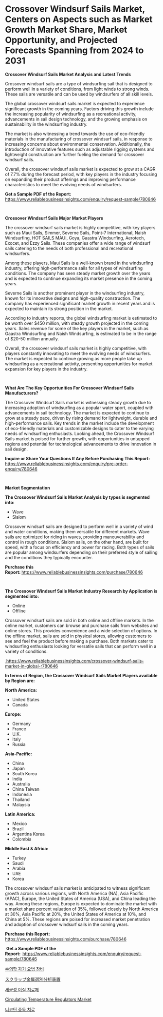 <p><h1>Crossover Windsurf Sails Market, Centers on Aspects such as Market Growth Market Share, Market Opportunity, and Projected Forecasts Spanning from 2024 to 2031</h1></p><p><strong>Crossover Windsurf Sails Market Analysis and Latest Trends</strong></p>
<p><p>Crossover windsurf sails are a type of windsurfing sail that is designed to perform well in a variety of conditions, from light winds to strong winds. These sails are versatile and can be used by windsurfers of all skill levels.</p><p>The global crossover windsurf sails market is expected to experience significant growth in the coming years. Factors driving this growth include the increasing popularity of windsurfing as a recreational activity, advancements in sail design technology, and the growing emphasis on sustainability in the windsurfing industry.</p><p>The market is also witnessing a trend towards the use of eco-friendly materials in the manufacturing of crossover windsurf sails, in response to increasing concerns about environmental conservation. Additionally, the introduction of innovative features such as adjustable rigging systems and lightweight construction are further fueling the demand for crossover windsurf sails.</p><p>Overall, the crossover windsurf sails market is expected to grow at a CAGR of 7.7% during the forecast period, with key players in the industry focusing on expanding their product offerings and improving performance characteristics to meet the evolving needs of windsurfers.</p></p>
<p><strong>Get a Sample PDF of the Report:&nbsp;</strong> <a href="https://www.reliablebusinessinsights.com/enquiry/request-sample/780646">https://www.reliablebusinessinsights.com/enquiry/request-sample/780646</a></p>
<p>&nbsp;</p>
<p><strong>Crossover Windsurf Sails Major Market Players</strong></p>
<p><p>The crossover windsurf sails market is highly competitive, with key players such as Maui Sails, Simmer, Severne Sails, Point-7 International, Naish Windsurfing, HOT SAILS MAUI, Goya, Gaastra Windsurfing, Aerotech, Exocet, and Ezzy Sails. These companies offer a wide range of windsurf sails catering to the needs of both professional and recreational windsurfers.</p><p>Among these players, Maui Sails is a well-known brand in the windsurfing industry, offering high-performance sails for all types of windsurfing conditions. The company has seen steady market growth over the years and is expected to continue expanding its market presence in the coming years.</p><p>Severne Sails is another prominent player in the windsurfing industry, known for its innovative designs and high-quality construction. The company has experienced significant market growth in recent years and is expected to maintain its strong position in the market.</p><p>According to industry reports, the global windsurfing market is estimated to be worth over $450 million, with steady growth projected in the coming years. Sales revenue for some of the key players in the market, such as Gaastra Windsurfing and Naish Windsurfing, is estimated to be in the range of $20-50 million annually.</p><p>Overall, the crossover windsurf sails market is highly competitive, with players constantly innovating to meet the evolving needs of windsurfers. The market is expected to continue growing as more people take up windsurfing as a recreational activity, presenting opportunities for market expansion for key players in the industry.</p></p>
<p>&nbsp;</p>
<p><strong>What Are The Key Opportunities For Crossover Windsurf Sails Manufacturers?</strong></p>
<p><p>The Crossover Windsurf Sails market is witnessing steady growth due to increasing adoption of windsurfing as a popular water sport, coupled with advancements in sail technology. The market is expected to continue to grow at a steady pace, driven by rising demand for lightweight, durable and high-performance sails. Key trends in the market include the development of eco-friendly materials and customizable designs to cater to the varying needs of windsurfing enthusiasts. Looking ahead, the Crossover Windsurf Sails market is poised for further growth, with opportunities in untapped regions and potential for technological advancements to drive innovation in sail design.</p></p>
<p><strong>Inquire or Share Your Questions If Any Before Purchasing This Report:</strong> <a href="https://www.reliablebusinessinsights.com/enquiry/pre-order-enquiry/780646">https://www.reliablebusinessinsights.com/enquiry/pre-order-enquiry/780646</a></p>
<p>&nbsp;</p>
<p><strong>Market Segmentation</strong></p>
<p><strong>The Crossover Windsurf Sails Market Analysis by types is segmented into:</strong></p>
<p><ul><li>Wave</li><li>Slalom</li></ul></p>
<p><p>Crossover windsurf sails are designed to perform well in a variety of wind and water conditions, making them versatile for different markets. Wave sails are optimized for riding in waves, providing maneuverability and control in rough conditions. Slalom sails, on the other hand, are built for speed, with a focus on efficiency and power for racing. Both types of sails are popular among windsurfers depending on their preferred style of sailing and the conditions they typically encounter.</p></p>
<p><strong>Purchase this Report:&nbsp;</strong><a href="https://www.reliablebusinessinsights.com/purchase/780646">https://www.reliablebusinessinsights.com/purchase/780646</a></p>
<p>&nbsp;</p>
<p><strong>The Crossover Windsurf Sails Market Industry Research by Application is segmented into:</strong></p>
<p><ul><li>Online</li><li>Offline</li></ul></p>
<p><p>Crossover windsurf sails are sold in both online and offline markets. In the online market, customers can browse and purchase sails from websites and online stores. This provides convenience and a wide selection of options. In the offline market, sails are sold in physical stores, allowing customers to see and feel the product before making a purchase. Both markets cater to windsurfing enthusiasts looking for versatile sails that can perform well in a variety of conditions.</p></p>
<p><a href="https://www.reliablebusinessinsights.com/crossover-windsurf-sails-market-in-global-r780646">&nbsp;https://www.reliablebusinessinsights.com/crossover-windsurf-sails-market-in-global-r780646</a></p>
<p><strong>In terms of Region, the Crossover Windsurf Sails Market Players available by Region are:</strong></p>
<p>
    <p> <strong> North America: </strong>
        <ul>
            <li>United States</li>
            <li>Canada</li>
        </ul>
        </p> 
    <p> <strong> Europe: </strong>
        <ul>
            <li>Germany</li>
            <li>France</li>
            <li>U.K.</li>
            <li>Italy</li>
            <li>Russia</li>
        </ul>
        </p> 
    <p> <strong> Asia-Pacific: </strong>
        <ul>
            <li>China</li>
            <li>Japan</li>
            <li>South Korea</li>
            <li>India</li>
            <li>Australia</li>
            <li>China Taiwan</li>
            <li>Indonesia</li>
            <li>Thailand</li>
            <li>Malaysia</li>
        </ul>
        </p> 
    <p> <strong> Latin America: </strong>
        <ul>
            <li>Mexico</li>
            <li>Brazil</li>
            <li>Argentina Korea</li>
            <li>Colombia</li>
        </ul>
        </p> 
    <p> <strong> Middle East & Africa: </strong>
        <ul>
            <li>Turkey</li>
            <li>Saudi</li>
            <li>Arabia</li>
            <li>UAE</li>
            <li>Korea</li>
        </ul>
    </p>
    </p>
<p><p>The crossover windsurf sails market is anticipated to witness significant growth across various regions, with North America (NA), Asia Pacific (APAC), Europe, the United States of America (USA), and China leading the way. Among these regions, Europe is expected to dominate the market with a market share percent valuation of 35%, followed closely by North America at 30%, Asia Pacific at 20%, the United States of America at 10%, and China at 5%. These regions are poised for increased market penetration and adoption of crossover windsurf sails in the coming years.</p></p>
<p><strong>Purchase this Report: </strong><a href="https://www.reliablebusinessinsights.com/purchase/780646">https://www.reliablebusinessinsights.com/purchase/780646</a></p>
<p>&nbsp;<strong>Get a Sample PDF of the Report:&nbsp;&nbsp;</strong><a href="https://www.reliablebusinessinsights.com/enquiry/request-sample/780646">https://www.reliablebusinessinsights.com/enquiry/request-sample/780646</a></p>
<p><strong></strong></p>
<p><p><a href="https://medium.com/@cathymaggio31/%EC%88%98%EC%9D%98%ED%95%99-%EC%9E%90%EA%B8%B0-%EC%9A%94%EB%B2%95-%EC%9E%A5%EB%B9%84-%EC%8B%9C%EC%9E%A5-%EA%B2%BD%EC%9F%81-%EB%B6%84%EC%84%9D-%EC%8B%9C%EC%9E%A5-%EB%8F%99%ED%96%A5-%EB%B0%8F-2031%EB%85%84%EA%B9%8C%EC%A7%80%EC%9D%98-%EC%98%88%EC%B8%A1-fb7359f2f216">수의학 자기 요법 장비</a></p><p><a href="https://github.com/DwightHuels1/Market-Research-Report-List-1/blob/main/4126739110436.md">スクラップ金属選別分析装置</a></p><p><a href="https://github.com/hzumrdvas204296/Market-Research-Report-List-2/blob/main/1904807105186.md">세균성 이질 치료제</a></p><p><a href="https://github.com/maudAbbott7/Market-Research-Report-List-1/blob/main/circulating-temperature-regulators-market.md">Circulating Temperature Regulators Market</a></p><p><a href="https://github.com/apple8975768/Market-Research-Report-List-1/blob/main/3300996105185.md">니코틴 중독 치료</a></p></p>